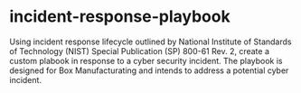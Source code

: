 # incident-response-playbook
Using incident response lifecycle outlined by National Institute of Standards of Technology (NIST) Special Publication (SP) 800-61 Rev. 2, create a custom plabook in response to a cyber security incident. The playbook is designed for Box Manufacturating and intends to address a potential cyber incident.
